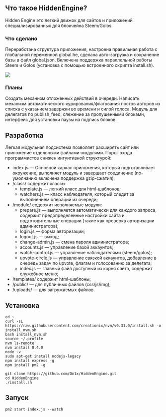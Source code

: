 ## Что такое HiddenEngine?
Hidden Engine это легкий движок для сайтов и приложений специализированных для блокчейна Steem/Golos.
### Что сделано
Переработана структура приложения, настроена правильная работа с глобальной переменной global.he, сделана авто-загрузка и сохранение базы в файл global.json.  Включена поддержка параллельной работы Steem и Golos (установка с помощью встроенного скрипта install.sh).

![](http://on1x.com/screen/09-2017/f468-52b1.png)
### Планы
Создать механизм отложенных действий в очереди. Написать механизм автоматического курирования/флагования постов авторов из списка с указанием задержки во времени и силой голоса. Модуль для делегатов по publish_feed, слежение за пропущенными блоками, интерфейс для установки паузы на подпись блоков.
## Разработка
Легкая модульная подсистема позволяет расширять сайт или приложение отдельными файлами-модулями. Порог входа программистов снижен интуитивной структурой:
- index.js &mdash; Основной каркас приложения, который подготавливает окружение, выполняет модуль и завершает соединение (по-умолчанию включена поддержка gzip-сжатия);
- /class/ содержит классы:
	- template.js &mdash; легкий класс для html-шаблонов;
	- watchers.js &mdash; класс наблюдателя, который следит за выполнением операций из очереди;
- /module/ содержит исполняемые модули:
	- prepare.js &mdash; выполняется автоматически для каждого запроса, содержит предопределенные настройки сайта и подготовительные операции (такие как проверка авторизации администратора);
	- login.js &mdash; форма авторизации;
	- logout.js &mdash; выход;
	- change-admin.js &mdash; смена пароля администратора;
	- accounts.js &mdash; управление базой аккаунтов;
	- watch-control.js &mdash; управление наблюдателями (steem/golos);
	- upvote-circle.js &mdash; управление связкой аккаунтов, добавление в очередь задач по upvote, флагам и голосованию за делегата;
	- index.js &mdash; главный файл доступный из корня сайта, содержит служебное меню;
- /templates/ содержит html-шаблоны;
- /public/ &mdash; для публичных файлов (css/js/img);
- /uploads/ &mdash; для загружаемых файлов.

## Установка
```
cd ~
curl -sL https://raw.githubusercontent.com/creationix/nvm/v0.31.0/install.sh -o install_nvm.sh
bash install_nvm.sh
source ~/.profile
nvm ls-remote
nvm install 8.4.0
node -v
sudo apt-get install nodejs-legacy
npm install express -g
npm install pm2 -g

git clone https://github.com/On1x/HiddenEngine.git
cd HiddenEngine
./install.sh
```
## Запуск
```
pm2 start index.js --watch
```
